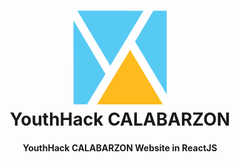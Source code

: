 <h1 align="center">
  <img src="./src/assets/images/yhlogo.png" height="150px" />
  <br />
  YouthHack CALABARZON
</h1>
<h4 align="center">YouthHack CALABARZON Website in ReactJS